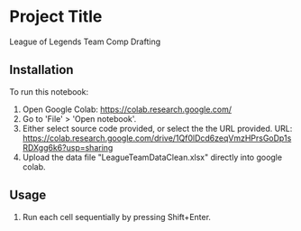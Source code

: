 # Project Title
League of Legends Team Comp Drafting

## Installation
To run this notebook:
1. Open Google Colab: https://colab.research.google.com/
2. Go to 'File' > 'Open notebook'.
3. Either select source code provided, or select the the URL provided. URL: https://colab.research.google.com/drive/1Qf0lDcd6zeqVmzHPrsGoDp1sRDXgg6k6?usp=sharing
4. Upload the data file "LeagueTeamDataClean.xlsx" directly into google colab.

## Usage
1. Run each cell sequentially by pressing Shift+Enter.
